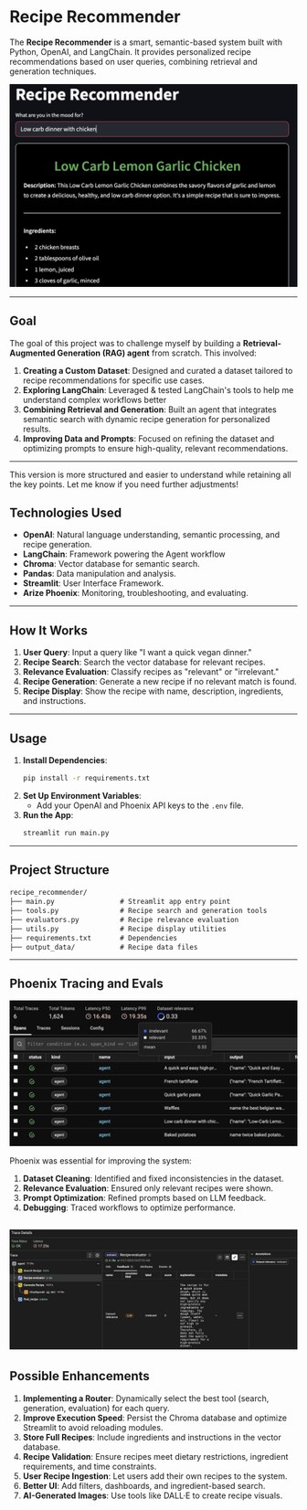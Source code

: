 # Recipe Recommender

The **Recipe Recommender** is a smart, semantic-based system built with Python, OpenAI, and LangChain. It provides personalized recipe recommendations based on user queries, combining retrieval and generation techniques.

![alt text](imgs/1.png "UI")

---

## Goal

The goal of this project was to challenge myself by building a **Retrieval-Augmented Generation (RAG) agent** from scratch. This involved:

1. **Creating a Custom Dataset**: Designed and curated a dataset tailored to recipe recommendations for specific use cases.
2. **Exploring LangChain**: Leveraged & tested LangChain's tools to help me understand complex workflows better
3. **Combining Retrieval and Generation**: Built an agent that integrates semantic search with dynamic recipe generation for personalized results.
4. **Improving Data and Prompts**: Focused on refining the dataset and optimizing prompts to ensure high-quality, relevant recommendations.

---

This version is more structured and easier to understand while retaining all the key points. Let me know if you need further adjustments!

## Technologies Used

- **OpenAI**: Natural language understanding, semantic processing, and recipe generation.
- **LangChain**: Framework powering the Agent workflow
- **Chroma**: Vector database for semantic search.
- **Pandas**: Data manipulation and analysis.
- **Streamlit**: User Interface Framework.
- **Arize Phoenix**: Monitoring, troubleshooting, and evaluating.

---

## How It Works

1. **User Query**: Input a query like "I want a quick vegan dinner."
2. **Recipe Search**: Search the vector database for relevant recipes.
3. **Relevance Evaluation**: Classify recipes as "relevant" or "irrelevant."
4. **Recipe Generation**: Generate a new recipe if no relevant match is found.
5. **Recipe Display**: Show the recipe with name, description, ingredients, and instructions.

---

## Usage

1. **Install Dependencies**:
   ```bash
   pip install -r requirements.txt
   ```
2. **Set Up Environment Variables**:
   - Add your OpenAI and Phoenix API keys to the `.env` file.
3. **Run the App**:
   ```bash
   streamlit run main.py
   ```

---

## Project Structure

```
recipe_recommender/
├── main.py                # Streamlit app entry point
├── tools.py               # Recipe search and generation tools
├── evaluators.py          # Recipe relevance evaluation
├── utils.py               # Recipe display utilities
├── requirements.txt       # Dependencies
├── output_data/           # Recipe data files
```

---

## Phoenix Tracing and Evals

![alt text](imgs/2.png "UI")

Phoenix was essential for improving the system:

1. **Dataset Cleaning**: Identified and fixed inconsistencies in the dataset.
2. **Relevance Evaluation**: Ensured only relevant recipes were shown.
3. **Prompt Optimization**: Refined prompts based on LLM feedback.
4. **Debugging**: Traced workflows to optimize performance.

![alt text](imgs/3.png "UI")
---

## Possible Enhancements

1. **Implementing a Router**: Dynamically select the best tool (search, generation, evaluation) for each query.
2. **Improve Execution Speed**: Persist the Chroma database and optimize Streamlit to avoid reloading modules.
3. **Store Full Recipes**: Include ingredients and instructions in the vector database.
4. **Recipe Validation**: Ensure recipes meet dietary restrictions, ingredient requirements, and time constraints.
5. **User Recipe Ingestion**: Let users add their own recipes to the system.
6. **Better UI**: Add filters, dashboards, and ingredient-based search.
7. **AI-Generated Images**: Use tools like DALL·E to create recipe visuals.
